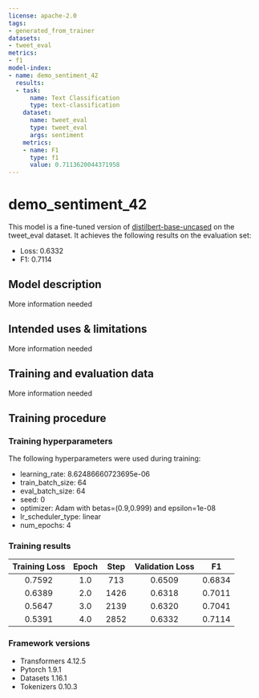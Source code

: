 ```yaml
---
license: apache-2.0
tags:
- generated_from_trainer
datasets:
- tweet_eval
metrics:
- f1
model-index:
- name: demo_sentiment_42
  results:
  - task:
      name: Text Classification
      type: text-classification
    dataset:
      name: tweet_eval
      type: tweet_eval
      args: sentiment
    metrics:
    - name: F1
      type: f1
      value: 0.7113620044371958
---
```


<!-- This model card has been generated automatically according to the information the Trainer had access to. You
should probably proofread and complete it, then remove this comment. -->

# demo_sentiment_42

This model is a fine-tuned version of [distilbert-base-uncased](https://huggingface.co/distilbert-base-uncased) on the tweet_eval dataset.
It achieves the following results on the evaluation set:
- Loss: 0.6332
- F1: 0.7114

## Model description

More information needed

## Intended uses & limitations

More information needed

## Training and evaluation data

More information needed

## Training procedure

### Training hyperparameters

The following hyperparameters were used during training:
- learning_rate: 8.62486660723695e-06
- train_batch_size: 64
- eval_batch_size: 64
- seed: 0
- optimizer: Adam with betas=(0.9,0.999) and epsilon=1e-08
- lr_scheduler_type: linear
- num_epochs: 4

### Training results

| Training Loss | Epoch | Step | Validation Loss | F1     |
|:-------------:|:-----:|:----:|:---------------:|:------:|
| 0.7592        | 1.0   | 713  | 0.6509          | 0.6834 |
| 0.6389        | 2.0   | 1426 | 0.6318          | 0.7011 |
| 0.5647        | 3.0   | 2139 | 0.6320          | 0.7041 |
| 0.5391        | 4.0   | 2852 | 0.6332          | 0.7114 |


### Framework versions

- Transformers 4.12.5
- Pytorch 1.9.1
- Datasets 1.16.1
- Tokenizers 0.10.3
